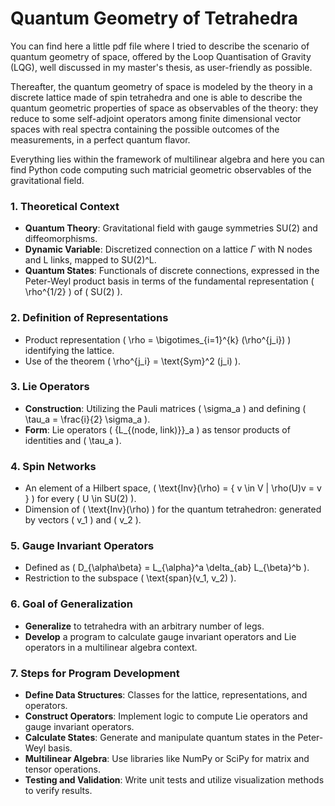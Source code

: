 # Quantum Geometry of Tetrahedra

You can find here a little pdf file where I tried to describe the scenario of quantum geometry of space, offered by the Loop Quantisation of Gravity (LQG), well discussed in  my master's thesis, as user-friendly as possible.

Thereafter, the quantum geometry of space is modeled by the theory in a discrete lattice made of spin tetrahedra and one is able to describe the quantum geometric properties of space as observables of the theory: they reduce to some self-adjoint operators among finite dimensional vector spaces with real spectra containing the possible outcomes of the measurements, in a perfect quantum flavor.

Everything lies within the framework of multilinear algebra and here you can find Python code computing such matricial geometric observables of the gravitational field.



### 1. **Theoretical Context**
   - **Quantum Theory**: Gravitational field with gauge symmetries SU(2) and diffeomorphisms.
   - **Dynamic Variable**: Discretized connection on a lattice $\Gamma$ with  N nodes and L links, mapped to SU(2)^L.
   - **Quantum States**: Functionals of discrete connections, expressed in the Peter-Weyl product basis in terms of the fundamental representation \( \rho^{1/2} \) of \( SU(2) \).

### 2. **Definition of Representations**
   - Product representation \( \rho = \bigotimes_{i=1}^{k} (\rho^{j_i}) \) identifying the lattice.
   - Use of the theorem \( \rho^{j_i} = \text{Sym}^2 (j_i) \).

### 3. **Lie Operators**
   - **Construction**: Utilizing the Pauli matrices \( \sigma_a \) and defining \( \tau_a = \frac{i}{2} \sigma_a \).
   - **Form**: Lie operators \( \{L_{(node, link)}\}_a \) as tensor products of identities and \( \tau_a \).

### 4. **Spin Networks**
   - An element of a Hilbert space, \( \text{Inv}(\rho) = \{ v \in V | \rho(U)v = v \} \) for every \( U \in SU(2) \).
   - Dimension of \( \text{Inv}(\rho) \) for the quantum tetrahedron: generated by vectors \( v_1 \) and \( v_2 \).

### 5. **Gauge Invariant Operators**
   - Defined as \( D_{\alpha\beta} = L_{\alpha}^a \delta_{ab} L_{\beta}^b \).
   - Restriction to the subspace \( \text{span}(v_1, v_2) \).

### 6. **Goal of Generalization**
   - **Generalize** to tetrahedra with an arbitrary number of legs.
   - **Develop** a program to calculate gauge invariant operators and Lie operators in a multilinear algebra context.

### 7. **Steps for Program Development**
   - **Define Data Structures**: Classes for the lattice, representations, and operators.
   - **Construct Operators**: Implement logic to compute Lie operators and gauge invariant operators.
   - **Calculate States**: Generate and manipulate quantum states in the Peter-Weyl basis.
   - **Multilinear Algebra**: Use libraries like NumPy or SciPy for matrix and tensor operations.
   - **Testing and Validation**: Write unit tests and utilize visualization methods to verify results.
